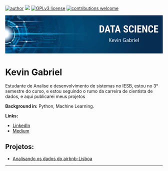 [![author](https://img.shields.io/badge/author-carlosfab-red.svg)](https://www.linkedin.com/in/carlosfab) [![](https://img.shields.io/badge/python-3.7+-blue.svg)](https://www.python.org/downloads/release/python-365/) [![GPLv3 license](https://img.shields.io/badge/License-GPLv3-blue.svg)](http://perso.crans.org/besson/LICENSE.html) [![contributions welcome](https://img.shields.io/badge/contributions-welcome-brightgreen.svg?style=flat)](https://github.com/carlosfab/data_science/issues)

<p align="center">
  <img src="banner kevin.png" >
</p>

# Kevin Gabriel
Estudante de Analise e desenvolvimento de sistemas no IESB, estou no 3° semestre do curso, e estou seguindo o rumo da carreira de cientista de dados, e aqui publicarei meus projetos

**Background in:** Python, Machine Learning.

**Links:**
* [LinkedIn](https://www.linkedin.com/in/kevin-costa-ds/)
* [Medium](https://www.medium.com)


## Projetos:
* [Analisando os dados do airbnb-Lisboa](https://github.com/KevintheChris/Analisando-dados-do-airbnb)
---




